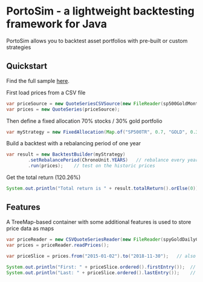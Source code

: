 # PortoSim - a lightweight backtesting framework for Java
PortoSim allows you to backtest asset portfolios with pre-built or custom strategies

## Quickstart

Find the full sample [here](https://github.com/yarro-s/PortoSim/blob/master/samples/PortoSimSampleApp.zip).

First load prices from a CSV file

```java
var priceSource = new QuoteSeriesCSVSource(new FileReader(sp500GoldMonthlyCSV));
var prices = new QuoteSeries(priceSource);
```

Then define a fixed allocation 70% stocks / 30% gold portfolio
```java
var myStrategy = new FixedAllocation(Map.of("SP500TR", 0.7, "GOLD", 0.3));
```

Build a backtest with a rebalancing period of one year
```java
var result = new BacktestBuilder(myStrategy)
        .setRebalancePeriod(ChronoUnit.YEARS)   // rebalance every year
        .run(prices);    // test on the historic prices
```

Get the total return (120.26%)
```java
System.out.println("Total return is " + result.totalReturn().orElse(0)); 
```

## Features

A TreeMap-based container with some additional features is used to store price data as maps

```java
var priceReader = new CSVQuoteSeriesReader(new FileReader(spyGoldDailyCSV));
var prices = priceReader.readPrices();
        
var priceSlice = prices.from("2015-01-02").to("2018-11-30");   // also accepts Date

System.out.println("First: " + priceSlice.ordered().firstEntry());  // 2015-01-02={SPY=205.4, GLD=114.1}
System.out.println("Last: " + priceSlice.ordered().lastEntry());    // 2018-11-30={SPY=275.7, GLD=115.5}
```

